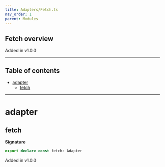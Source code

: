 ```yaml
---
title: Adapters/Fetch.ts
nav_order: 1
parent: Modules
---
```


## Fetch overview

Added in v1.0.0

---

<h2 class="text-delta">Table of contents</h2>

- [adapter](#adapter)
  - [fetch](#fetch)

---

# adapter

## fetch

**Signature**

```ts
export declare const fetch: Adapter
```

Added in v1.0.0
